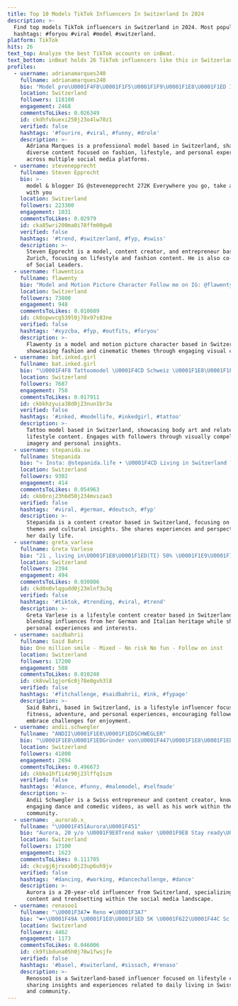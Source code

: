 ```yaml
---
title: Top 10 Models TikTok Influencers In Switzerland In 2024
description: >-
  Find top models TikTok influencers in Switzerland in 2024. Most popular
  hashtags: #foryou #viral #model #switzerland.
platform: TikTok
hits: 26
text_top: Analyze the best TikTok accounts on inBeat.
text_bottom: inBeat holds 26 TikTok influencers like this in Switzerland for you to pitch.
profiles:
  - username: adrianamarques240
    fullname: adrianamarques240
    bio: "Model pro\U0001F4F8\U0001F1F5\U0001F1F9\U0001F1E8\U0001F1ED IG @adri_ana_adia @adriana_marquescompte2 tiktok \U0001F64F❤"
    location: Switzerland
    followers: 118100
    engagement: 2468
    commentsToLikes: 0.026349
    id: ckdhfvbuexi250j23o4lw70z1
    verified: false
    hashtags: '#fourire, #viral, #funny, #drole'
    description: >-
      Adriana Marques is a professional model based in Switzerland, sharing
      diverse content focused on fashion, lifestyle, and personal experiences
      across multiple social media platforms.
  - username: stevenepprecht
    fullname: Steven Epprecht
    bio: >-
      model & blogger IG @stevenepprecht 272K Everywhere you go, take a smile
      with you
    location: Switzerland
    followers: 223300
    engagement: 1031
    commentsToLikes: 0.02979
    id: cka85wri200ma0i78ffm00gw8
    verified: false
    hashtags: '#trend, #switzerland, #fyp, #swiss'
    description: >-
      Steven Epprecht is a model, content creator, and entrepreneur based in
      Zurich, focusing on lifestyle and fashion content. He is also co-founder
      of Social Leaders.
  - username: flawentica
    fullname: flawenty
    bio: "Model and Motion Picture Character Follow me on IG: @flawenty \U0001F338"
    location: Switzerland
    followers: 73800
    engagement: 948
    commentsToLikes: 0.010609
    id: ck8opwvcg539l0j78x97s83ne
    verified: false
    hashtags: '#xyzcba, #fyp, #outfits, #foryou'
    description: >-
      Flawenty is a model and motion picture character based in Switzerland,
      showcasing fashion and cinematic themes through engaging visual content.
  - username: bat.inked.girl
    fullname: bat.inked.girl
    bio: "\U0001F4F8 Tattoomodel \U0001F4CD Schweiz \U0001F1E8\U0001F1FF Tschechin Insta: bat.inked.girl"
    location: Switzerland
    followers: 7687
    engagement: 758
    commentsToLikes: 0.017911
    id: ckbkhzyuia38d0j23nun1br3a
    verified: false
    hashtags: '#inked, #modellife, #inkedgirl, #tattoo'
    description: >-
      Tattoo model based in Switzerland, showcasing body art and related
      lifestyle content. Engages with followers through visually compelling
      imagery and personal insights.
  - username: stepanida.sw
    fullname: Stepanida
    bio: "⭐️ Insta: @stepanida.life • \U0001F4CD Living in Switzerland \U0001F1E8\U0001F1ED"
    location: Switzerland
    followers: 9302
    engagement: 414
    commentsToLikes: 0.054963
    id: ckb0roj23h6d50j234mvszao3
    verified: false
    hashtags: '#viral, #german, #deutsch, #fyp'
    description: >-
      Stepanida is a content creator based in Switzerland, focusing on lifestyle
      themes and cultural insights. She shares experiences and perspectives from
      her daily life.
  - username: greta_varlese
    fullname: Greta Varlese
    bio: "21 , living in\U0001F1E8\U0001F1ED(TI) 50% \U0001F1E9\U0001F1EA 50% \U0001F1EE\U0001F1F9 / just having fun"
    location: Switzerland
    followers: 2394
    engagement: 494
    commentsToLikes: 0.030806
    id: ckd0n0vlqgudd0j23mlnf3u3q
    verified: false
    hashtags: '#tiktok, #trending, #viral, #trend'
    description: >-
      Greta Varlese is a lifestyle content creator based in Switzerland,
      blending influences from her German and Italian heritage while sharing her
      personal experiences and interests.
  - username: saidbahrii
    fullname: Said Bahri
    bio: One million smile - Mixed - No risk No fun - Follow on inst
    location: Switzerland
    followers: 17200
    engagement: 508
    commentsToLikes: 0.010248
    id: ck8vwl1gjor6c0j78e0gvh3l8
    verified: false
    hashtags: '#fitchallenge, #saidbahrii, #ink, #fypage'
    description: >-
      Said Bahri, based in Switzerland, is a lifestyle influencer focusing on
      fitness, adventure, and personal experiences, encouraging followers to
      embrace challenges for enjoyment.
  - username: andii.schwegler
    fullname: "ANDII\U0001F1E8\U0001F1EDSCHWEGLER"
    bio: "\U0001F1E8\U0001F1EDGründer von\U0001F447\U0001F1E8\U0001F1ED \U0001F449#tiktokertriffttiktoker\U0001F448 #TheOwlFamily\U0001F989"
    location: Switzerland
    followers: 41800
    engagement: 2894
    commentsToLikes: 0.496673
    id: ckbko1hf1i4z90j23lffq1szm
    verified: false
    hashtags: '#dance, #funny, #malemodel, #selfmade'
    description: >-
      Andii Schwegler is a Swiss entrepreneur and content creator, known for his
      engaging dance and comedic videos, as well as his work within the TikTok
      community.
  - username: _aurorab.x_
    fullname: "\U0001F451Aurora\U0001F451"
    bio: "Aurora, 20 y/o \U0001F9E8Trend maker \U0001F9E8 Stay ready\U0001F60D Road to 18k?\U0001F60D IG: _aurorab.x_"
    location: Switzerland
    followers: 17100
    engagement: 1623
    commentsToLikes: 0.111705
    id: ckcvgj6jrsxxb0j23up6uh9jv
    verified: false
    hashtags: '#dancing, #working, #dancechallenge, #dance'
    description: >-
      Aurora is a 20-year-old influencer from Switzerland, specializing in dance
      content and trendsetting within the social media landscape.
  - username: renasoo1
    fullname: "\U0001F3A7❤️ Reno ❤️\U0001F3A7"
    bio: "❤️☀️\U0001F49A \U0001F1E8\U0001F1ED 5K \U0001F622\U0001F44C Sc: Renasoo43"
    location: Switzerland
    followers: 4462
    engagement: 1173
    commentsToLikes: 0.046006
    id: ck9fibduna05h0j78w1fwsjfe
    verified: false
    hashtags: '#basel, #switerland, #sissach, #renaso'
    description: >-
      Renosoo1 is a Switzerland-based influencer focused on lifestyle content,
      sharing insights and experiences related to daily living in Swiss culture
      and community.
---
```


